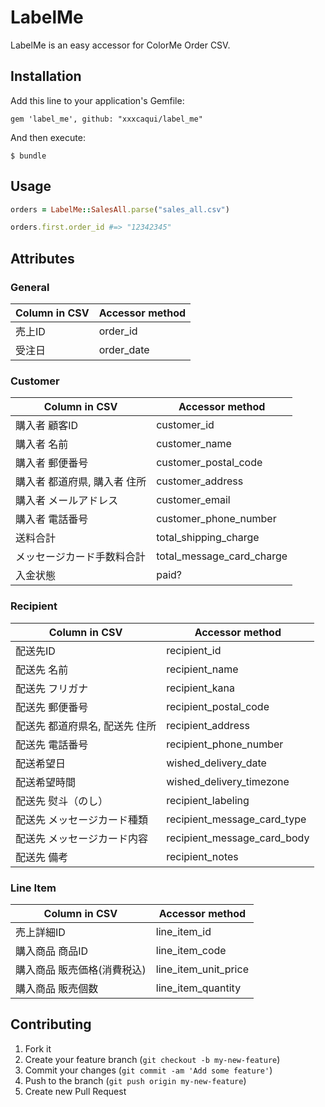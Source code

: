 # LabelMe

LabelMe is an easy accessor for ColorMe Order CSV.


## Installation

Add this line to your application's Gemfile:

    gem 'label_me', github: "xxxcaqui/label_me"

And then execute:

    $ bundle


## Usage

```ruby
orders = LabelMe::SalesAll.parse("sales_all.csv")

orders.first.order_id #=> "12342345"
```


## Attributes

### General

| Column in CSV | Accessor method |
|------|------|
|売上ID|order_id|
|受注日|order_date|

### Customer

| Column in CSV | Accessor method |
|------|------|
|購入者 顧客ID|customer_id|
|購入者 名前|customer_name|
|購入者 郵便番号|customer_postal_code|
|購入者 都道府県, 購入者 住所|customer_address|
|購入者 メールアドレス|customer_email|
|購入者 電話番号|customer_phone_number|
|送料合計|total_shipping_charge|
|メッセージカード手数料合計|total_message_card_charge|
|入金状態|paid?|

### Recipient

| Column in CSV | Accessor method |
|------|------|
|配送先ID|recipient_id|
|配送先 名前|recipient_name|
|配送先 フリガナ|recipient_kana|
|配送先 郵便番号|recipient_postal_code|
|配送先 都道府県名, 配送先 住所|recipient_address|
|配送先 電話番号|recipient_phone_number|
|配送希望日|wished_delivery_date|
|配送希望時間|wished_delivery_timezone|
|配送先 熨斗（のし）|recipient_labeling|
|配送先 メッセージカード種類|recipient_message_card_type|
|配送先 メッセージカード内容|recipient_message_card_body|
|配送先 備考|recipient_notes|

### Line Item

| Column in CSV | Accessor method |
|------|------|
|売上詳細ID|line_item_id|
|購入商品 商品ID|line_item_code|
|購入商品 販売価格(消費税込)|line_item_unit_price|
|購入商品 販売個数|line_item_quantity|


## Contributing

1. Fork it
2. Create your feature branch (`git checkout -b my-new-feature`)
3. Commit your changes (`git commit -am 'Add some feature'`)
4. Push to the branch (`git push origin my-new-feature`)
5. Create new Pull Request
